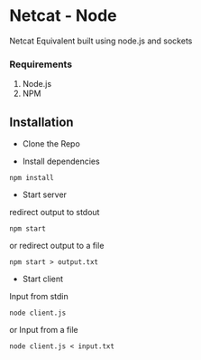 # Netcat - Node
Netcat Equivalent built using node.js and sockets

### Requirements

1. Node.js
2. NPM

## Installation

* Clone the Repo

* Install dependencies


```
npm install
```

* Start server

redirect output to stdout

```
npm start
```

or redirect output to a file

```
npm start > output.txt
```


* Start client 

Input from stdin
```
node client.js
```

or Input from a file

```
node client.js < input.txt
```

